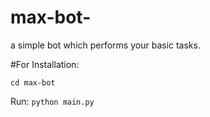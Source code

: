 # max-bot-
a simple bot which performs your basic tasks.
 
#For Installation:
```git clone https://github.com/your-username/max-bot.git
cd max-bot
```
Run:
```python main.py```